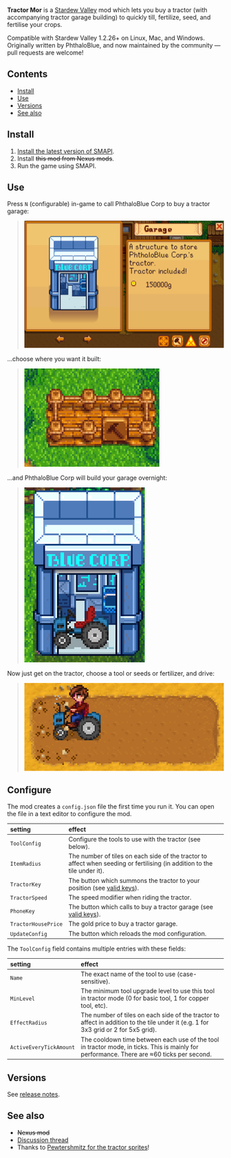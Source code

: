 ﻿**Tractor Mor** is a [Stardew Valley](http://stardewvalley.net/) mod which lets you buy a tractor
(with accompanying tractor garage building) to quickly till, fertilize, seed, and fertilise your
crops.

Compatible with Stardew Valley 1.2.26+ on Linux, Mac, and Windows. Originally written by PhthaloBlue,
and now maintained by the community — pull requests are welcome!

## Contents
* [Install](#install)
* [Use](#use)
* [Versions](#versions)
* [See also](#see-also)

## Install
1. [Install the latest version of SMAPI](http://canimod.com/for-players/install-smapi).
2. Install <s>this mod from Nexus mods</s>.
3. Run the game using SMAPI.

## Use
Press `N` (configurable) in-game to call PhthaloBlue Corp to buy a tractor garage:
> ![](screenshots/buy-garage.png)

...choose where you want it built:
> ![](screenshots/build-garage.png)

...and PhthaloBlue Corp will build your garage overnight:
> ![](screenshots/final-garage.png)

Now just get on the tractor, choose a tool or seeds or fertilizer, and drive:
> ![](screenshots/tractor.png)

## Configure
The mod creates a `config.json` file the first time you run it. You can open the file in a text
editor to configure the mod.

setting | effect
:------ | :-----
`ToolConfig` | Configure the tools to use with the tractor (see below).
`ItemRadius` | The number of tiles on each side of the tractor to affect when seeding or fertilising (in addition to the tile under it).
`TractorKey` | The button which summons the tractor to your position (see [valid keys](https://msdn.microsoft.com/en-us/library/microsoft.xna.framework.input.keys.aspx)).
`TractorSpeed` | The speed modifier when riding the tractor.
`PhoneKey` | The button which calls to buy a tractor garage (see [valid keys](https://msdn.microsoft.com/en-us/library/microsoft.xna.framework.input.keys.aspx)).
`TractorHousePrice` | The gold price to buy a tractor garage.
`UpdateConfig` | The button which reloads the mod configuration.

The `ToolConfig` field contains multiple entries with these fields:

setting | effect
:------ | :-----
`Name` | The exact name of the tool to use (case-sensitive).
`MinLevel` | The minimum tool upgrade level to use this tool in tractor mode (0 for basic tool, 1 for copper tool, etc).
`EffectRadius` | The number of tiles on each side of the tractor to affect in addition to the tile under it (e.g. 1 for 3x3 grid or 2 for 5x5 grid).
`ActiveEveryTickAmount` | The cooldown time between each use of the tool in tractor mode, in ticks. This is mainly for performance. There are ≈60 ticks per second.

## Versions
See [release notes](release-notes.md).

## See also
* <s>Nexus mod</s>
* [Discussion thread](http://community.playstarbound.com/threads/gameplay-mod-tractor-mod.126955/)
* Thanks to [Pewtershmitz for the tractor sprites](http://community.playstarbound.com/threads/tractor-v-1-3-horse-replacement.108604/)!
